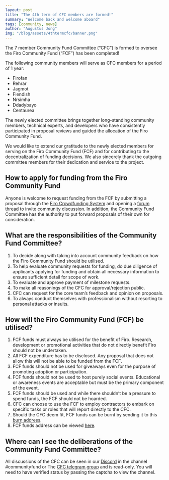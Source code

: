 ```yaml
---
layout: post
title: "The 4th term of CFC members are formed!"
summary: "Welcome back and welcome aboard"
tags: [community, news]
author: "Augustus Jong"
img: "/blog/assets/4thtermcfc/banner.png"
---
```

The 7 member Community Fund Committee (“CFC”) is formed to oversee the Firo Community Fund (“FCF”) has been completed!

The following community members will serve as CFC members for a period of 1 year:

* Firofan
* Rehrar
* Jagmot
* Fiendish
* Nrsimha
* Ddadybayo
* Centaurea

The newly elected committee brings together long-standing community members, technical experts, and developers who have consistently participated in proposal reviews and guided the allocation of the Firo Community Fund.

We would like to extend our gratitude to the newly elected members for serving on the Firo Community Fund (FCF) and for contributing to the decentralization of funding decisions. We also sincerely thank the outgoing committee members for their dedication and service to the project.

## How to apply for funding from the Firo Community Fund

Anyone is welcome to request funding from the FCF by submitting a proposal through the [Firo Crowdfunding System](https://funding.firo.org/) and opening a [forum thread](https://forum.firo.org/c/fcs-proposals/16) to invite community discussion. In addition, the Community Fund Committee has the authority to put forward proposals of their own for consideration.

## What are the responsibilities of the Community Fund Committee?

1. To decide along with taking into account community feedback on how the Firo Community Fund should be utilised.
2. To help evaluate community requests for funding, do due diligence of applicants applying for funding and obtain all necessary information to ensure sufficient detail for scope of work.
3. To evaluate and approve payment of milestone requests.
4. To make all reasonings of the CFC for approval/rejection public.
5. CFC can request for the core team’s feedback and opinion on proposals.
6. To always conduct themselves with professionalism without resorting to personal attacks or insults.

## How will the Firo Community Fund (FCF) be utilised?

1. FCF funds must always be utilised for the benefit of Firo. Research, development or promotional activities that do not directly benefit Firo should not be undertaken.
2. All FCF expenditure has to be disclosed. Any proposal that does not allow this will not be able to be funded from the FCF.
3. FCF funds should not be used for giveaways even for the purpose of promoting adoption or participation.
4. FCF funds should not be used to host purely social events. Educational or awareness events are acceptable but must be the primary component of the event.
5. FCF funds should be used and while there shouldn’t be a pressure to spend funds, the FCF should not be hoarded.
6. CFC can choose to use the FCF to employ contractors to embark on specific tasks or roles that will report directly to the CFC.
7. Should the CFC deem fit, FCF funds can be burnt by sending it to this [burn address](https://explorer.firo.org/address/aFiroBurningAddressDoNotSendrPtjYA).
8. FCF funds address can be viewed [here](https://explorer.firo.org/address/aFA2TbqG9cnhhzX5Yny2pBJRK5EaEqLCH7).

## Where can I see the deliberations of the Community Fund Committee?

All discussions of the CFC can be seen in our [Discord](https://discord.gg/TGZPRbRT3Y) in the channel #communityfund or The [CFC telegram group](https://t.me/firocfc) and is read-only. You will need to have verified status by passing the captcha to view the channel.


